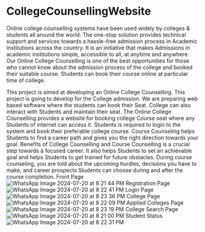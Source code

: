 # CollegeCounsellingWebsite
Online college counselling systems have been used widely by colleges & students all around the world. The one-stop solution provides technical support and services towards a hassle-free admission process in Academic Institutions across the country. It is an initiative that makes Admissions in academic institutions simple, accessible to all, at anytime and anywhere.
Our Online College Counselling is one of the best opportunities for those who cannot know about the admission process of the college and booked their suitable course. Students can book their course online at particular time of college.

This project is aimed at developing an Online College Counselling. This project is going to develop for the College admission. We are preparing web based software where the students can book their Seat. College can also interact with Students and maintain their seat. The Online College Counselling provides a website for booking college Course seat where any Students of internet can access it. Students is required to login to the system and book their preferable college course.
Course Counseling helps Students to find a career path and gives you the right direction towards your goal. Benefits of College Counselling and Course Counselling is a crucial step towards a focused career.
It also helps Students to set an achievable goal and helps Students to get trained for future obstacles. During course counseling, you are told about the upcoming hurdles, decisions you have to make, and career prospects Students can choose during and after the course completion.
Front Page 
![WhatsApp Image 2024-07-20 at 8 21 44 PM](https://github.com/user-attachments/assets/86a3244b-b3df-4e14-8c0b-8bdab761acee)
Registration Page
![WhatsApp Image 2024-07-20 at 8 22 41 PM](https://github.com/user-attachments/assets/ecbf97a1-34bb-46ca-bec2-ae33dba09f31)
Login Page
![WhatsApp Image 2024-07-20 at 8 23 36 PM](https://github.com/user-attachments/assets/385c1249-0386-447d-a406-df7a7abe21c0)
College Page
![WhatsApp Image 2024-07-20 at 8 22 09 PM](https://github.com/user-attachments/assets/8cf99df2-1c82-46fe-94a0-0abb2005488a)
Applied Colleges Page
![WhatsApp Image 2024-07-20 at 8 23 19 PM](https://github.com/user-attachments/assets/549371bf-1cbd-4d5d-83c2-ee3ec50177c8)
College Search Page
![WhatsApp Image 2024-07-20 at 8 21 00 PM](https://github.com/user-attachments/assets/df392cf7-7044-445b-b3ee-b4aecf4ccf46)
Student Status
![WhatsApp Image 2024-07-20 at 8 22 31 PM](https://github.com/user-attachments/assets/eec78cc0-7622-4c26-9651-81fb4de95b8d)

